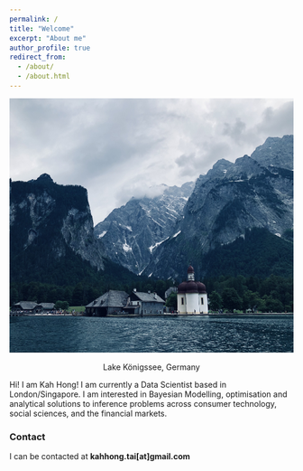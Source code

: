 ```yaml
---
permalink: /
title: "Welcome"
excerpt: "About me"
author_profile: true
redirect_from: 
  - /about/
  - /about.html
---
```


<p align="center">
  <img src="/images/kognisee.jpeg" width="600" height="450" />
</p>
<p align = "center">
Lake Königssee, Germany
</p>

Hi! I am Kah Hong! I am currently a Data Scientist based in London/Singapore. I am interested in Bayesian Modelling, optimisation and analytical solutions to inference problems across consumer technology, social sciences, and the financial markets.

### Contact
I can be contacted at **kahhong.tai[at]gmail.com**
